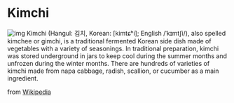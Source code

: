 Kimchi
============
![img](https://upload.wikimedia.org/wikipedia/commons/thumb/a/a3/Gimchi.jpg/800px-Gimchi.jpg)
Kimchi (Hangul: 김치, Korean: [kimtɕʰi]; English /ˈkɪmtʃi/), also spelled kimchee or gimchi, is a traditional fermented Korean side dish made of vegetables with a variety of seasonings. In traditional preparation, kimchi was stored underground in jars to keep cool during the summer months and unfrozen during the winter months. There are hundreds of varieties of kimchi made from napa cabbage, radish, scallion, or cucumber as a main ingredient.

from [Wikipedia](https://en.wikipedia.org/wiki/Kimchi)